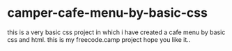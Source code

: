# camper-cafe-menu-by-basic-css
this is a very basic css project in which i have created a cafe menu by basic css and html.
this is my freecode.camp project 
hope you like it..
